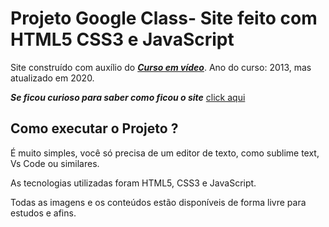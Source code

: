# Projeto Google Class- Site feito com HTML5 CSS3 e JavaScript
 Site construído com auxílio do  [***Curso em vídeo***](https://www.youtube.com/c/CursoemV%C3%ADdeo/featured "Canal do curso em vídeo no YouTube"). Ano do curso: 2013, mas atualizado em 2020.

***Se ficou curioso para saber como ficou o site*** [click aqui](https://mouracfs007.github.io/Projeto-Google-Glass-Site-feito-com-HTML5-CSS3-e-JavaScript/index.html "Link para o Site hospedado no GitHub pages")

## Como executar o Projeto ?

É muito simples, você só precisa de um editor de texto, como sublime text, Vs Code ou similares.

As tecnologias utilizadas foram HTML5, CSS3 e  JavaScript. 

Todas as imagens e os conteúdos estão disponíveis de forma livre para estudos e afins.
